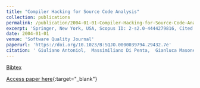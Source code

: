 ```yaml
---
title: "Compiler Hacking for Source Code Analysis"
collection: publications
permalink: /publication/2004-01-01-Compiler-Hacking-for-Source-Code-Analysis
excerpt: 'Springer, New York, USA, Scopus ID: 2-s2.0-4444279816, Cited by: 11'
date: 2004-01-01
venue: 'Software Quality Journal'
paperurl: 'https://doi.org/10.1023/B:SQJO.0000039794.29432.7e'
citation: ' Giuliano Antoniol,  Massimiliano Di Penta,  Gianluca Masone,  Umberto Villano, &quot;Compiler Hacking for Source Code Analysis.&quot; Software Quality Journal, 2004.'
---
```

[Bibtex](https://dblp.org/rec/bib/journals/sqj/AntoniolPMV04)

[Access paper here](https://doi.org/10.1023/B:SQJO.0000039794.29432.7e){:target="_blank"}
